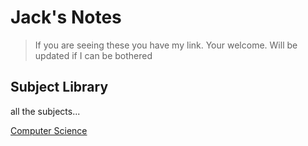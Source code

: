 #  Jack's Notes

> If you are seeing these you have my link. Your welcome.
> Will be updated if I can be bothered

## Subject Library
all the subjects...

[Computer Science](https://github.com/JackShort06/Notes/comp.sci.hub/)
